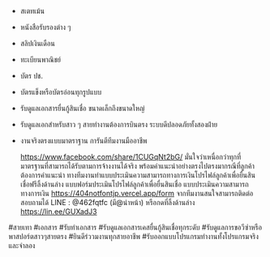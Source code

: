 - สเตทเม้น
- หนังสือรับรองต่าง ๆ
- สลิปเงินเดือน
- ทะเบียนพาณิชย์
- บัตร ปช.
- บัตรแข็งหรือบัตรอ่อนทุกรูปแบบ
- รับดูแลเอกสารยื่นกู้สินเชื่อ ขนาดเล็กถึงขนาดใหญ่
- รับดูแลเอกสำหรับสาว ๆ สายทำงานต้องการบินตรง
  ระบบดีปลอดภัยทั้งสองฝ่าย
- งานจริงตรงแบบมาตราฐาน การันตีทีมงานมืออาชีพ

  https://www.facebook.com/share/1CUGqNt2bG/
  มั่นใจว่าเหนื่อกว่าทุกที่มาตรฐานที่สามารถได้รับตามการจ้างงานได้จริง พร้อมคำแนะนำอย่างตรงไปตรงมากรณีที่ลูกค้าต้องการคำแนะนำ
  ทางทีมงานทำแบบประเมินความสามารถทางการเงินโปรไฟล์ลูกค้าเพื่อยื่นสินเชื่อฟรีลิ้งด้านล่าง
  แบบฟอร์มประเมินโปรไฟล์ลูกค้าเพื่อยื่นสินเชื่อ
  แบบประเมินความสามารถทางการเงิน
  https://404notfontjp.vercel.app/form
  จากทีมงานสนใจสามารถติดต่อสอบถามได้
  LINE : @462fqtfc (มี@นำหน้า)
  หรือกดที่ลิ้งด้านล่าง
  https://lin.ee/GUXadJ3

#สายเทา #เอกสาร #รับทำเอกสาร #รับดูแลเอกสารเคสยื่นกู้สินเชื่อทุกระดับ #รับดูแลการขอวีซ่าหรือพาสปอร์ตสาวๆสายตรง #ยินดีร่ววมงานทุกสายอาชีพ #รับออกแบบโปรแกรมทำงานทั้งโปรแกรมจริงและจำลอง
